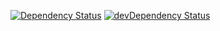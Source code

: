[![Dependency Status](https://david-dm.org/dragonprojects/mxd-search-command.svg)](https://david-dm.org/dragonprojects/mxd-search-command)
[![devDependency Status](https://david-dm.org/dragonprojects/mxd-search-command/dev-status.svg)](https://david-dm.org/dragonprojects/mxd-search-command#info=devDependencies)
